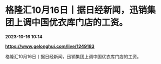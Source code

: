 # 格隆汇10月16日丨据日经新闻，迅销集团上调中国优衣库门店的工资。

**2023-10-16 10:14**

**https://www.gelonghui.com/live/1249183**

格隆汇10月16日丨据日经新闻，迅销集团上调中国优衣库门店的工资。